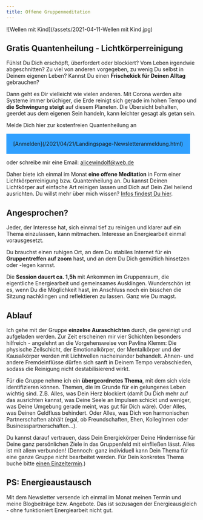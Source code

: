 ```yaml
---
title: Offene Gruppenmeditation
---
```


![Wellen mit Kind](/assets/2021-04-11-Wellen mit Kind.jpg)

## Gratis Quantenheilung - Lichtkörperreinigung
Fühlst Du Dich erschöpft, überfordert oder blockiert? Vom Leben irgendwie abgeschnitten? Zu viel von anderen vorgegeben, zu wenig Du selbst in Deinem eigenen Leben? Kannst Du einen **Frischekick für Deinen Alltag** gebrauchen? 

Dann geht es Dir vielleicht wie vielen anderen. Mit Corona werden alte Systeme immer brüchiger, die Erde reinigt sich gerade im hohen Tempo und **die Schwingung steigt** auf diesem Planeten. Die Übersicht behalten, geerdet aus dem eigenen Sein handeln, kann leichter gesagt als getan sein.

Melde Dich hier zur kostenfreien Quantenheilung an 

<span style='display:inline-block;padding:18px;background:#30A0ff'>
[Anmelden](/2021/04/21/Landingspage-Newsletteranmeldung.html)
</span>

oder schreibe mir eine Email: alicewindolf@web.de

Daher biete ich einmal im Monat **eine offene Meditation** in Form einer Lichtkörperreinigung bzw. Quantenheilung an. Du kannst Deinen Lichtkörper auf einfache Art reinigen lassen und Dich auf Dein Ziel heilend ausrichten. Du willst mehr über mich wissen? [Infos findest Du hier](/about/). 

## Angesprochen?
Jeder, der Interesse hat, sich einmal tief zu reinigen und klarer auf ein Thema einzulassen, kann mitmachen. Interesse an Energiearbeit einmal vorausgesetzt.

Du brauchst einen ruhigen Ort, an dem Du stabiles Internet für ein **Gruppentreffen auf zoom** hast, und an dem Du Dich gemütlich hinsetzen oder -legen kannst.

Die **Session dauert ca. 1,5h** mit Ankommen im Gruppenraum, die eigentliche Energiearbeit und gemeinsames Ausklingen. Wunderschön ist es, wenn Du die Möglichkeit hast, im Anschluss noch ein bisschen die Sitzung nachklingen und reflektieren zu lassen. Ganz wie Du magst.  

## Ablauf
Ich gehe mit der Gruppe **einzelne Auraschichten** durch, die gereinigt und aufgeladen werden. Zur Zeit erscheinen mir vier Schichten besonders hilfreich - angelehnt an die Vorgehensweise von Pavlina Klemm: 
Die physische Zellschicht, 
der Emotionalkörper, 
der Mentalkörper und 
der Kausalkörper 
werden mit Lichtwellen nacheinander behandelt. Ahnen- und andere Fremdeinflüsse dürfen sich sanft in Deinem Tempo verabschieden, sodass die Reinigung nicht destabilisierend wirkt.

Für die Gruppe nehme ich ein **übergeordnetes Thema**, mit dem sich viele identifizieren können. Themen, die im Grunde für ein gelungenes Leben wichtig sind.  Z.B. Alles, was Dein Herz blockiert (damit Du Dich mehr auf das ausrichten kannst, was Deine Seele an Impulsen schickt und weniger, was Deine Umgebung gerade meint, was gut für Dich wäre). Oder Alles, was Deinen Geldfluss behindert. Oder Alles, was Dich von harmonischen Partnerschaften abhält (egal, ob Freundschaften, Ehen, KollegInnen oder Businesspartnerschaften...).   

Du kannst darauf vertrauen, dass Dein Energiekörper Deine Hindernisse für Deine ganz persönlichen Ziele in das Gruppenfeld mit einfließen lässt. Alles ist mit allem verbunden! (Dennoch: ganz individuell kann Dein Thema für eine ganze Gruppe nicht bearbeitet werden. Für Dein konkretes Thema buche bitte [einen Einzeltermin](/2021/03/19/Einzelsitzungen.html).)

## PS: Energieaustausch
Mit dem Newsletter versende ich einmal im Monat meinen Termin und meine Blogbeiträge bzw. Angebote. Das ist sozusagen der Energieausgleich - ohne funktioniert Energiearbeit nicht gut.  

